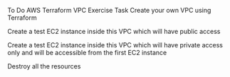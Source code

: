 To Do
AWS Terraform VPC Exercise
Task
Create your own VPC using Terraform

Create a test EC2 instance inside this VPC which will have public access

Create a test EC2 instance inside this VPC which will have private access only and will be accessible from the first EC2 instance

Destroy all the resources
